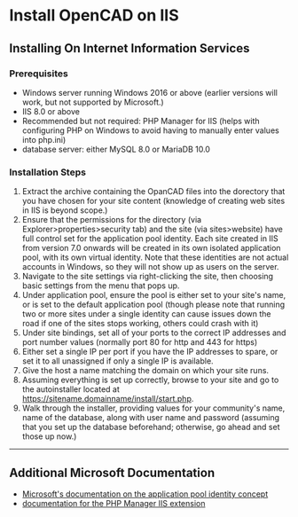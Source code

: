 # Install OpenCAD on IIS

## Installing On Internet Information Services

### Prerequisites

- Windows server running Windows 2016 or above (earlier versions will work, but not supported by Microsoft.)
- IIS 8.0 or above
- Recommended but not required: PHP Manager for IIS (helps with configuring PHP on Windows to avoid having to manually enter values into php.ini)
- database server: either MySQL 8.0 or MariaDB 10.0

### Installation Steps

1. Extract the archive containing the OpanCAD files into the dorectory that you have chosen for your site content (knowledge of creating web sites in IIS is beyond scope.)
2. Ensure that the permissions for the directory (via Explorer>properties>security tab) and the site (via sites>website) have full control set for the application pool identity. Each site created in IIS from version 7.0 onwards will be created in its own isolated application pool, with its own virtual identity. Note that these identities are not actual accounts in Windows, so they will not show up as users on the server. 
3. Navigate to the site settings via right-clicking the site, then choosing basic settings from the menu that pops up.
4. Under application pool, ensure the pool is either set to your site's name, or is set to the default application pool (though please note that running two or more sites under a single identity can cause issues down the road if one of the sites stops working, others could crash with it)
5. Under site bindings, set all of your ports to the correct IP addresses and port number values (normally port 80 for http and 443 for https) 
6. Either set a single IP per port if you have the IP addresses to spare, or set it to all unassigned if only a single IP is available.
7. Give the host a name matching the domain on which your site runs.
8. Assuming everything is set up correctly, browse to your site and go to the autoinstaller located at https://sitename.domainname/install/start.php.
9. Walk through the installer, providing values for your community's name, name of the database, along with user name and password (assuming that you set up the database beforehand; otherwise, go ahead and set those up now.)

***
## Additional Microsoft Documentation
- [Microsoft's documentation on the application pool identity concept](https://docs.microsoft.com/en-us/iis/manage/configuring-security/application-pool-identities#:~:text=Here%20is%20how%3A%201%20Open%20the%20IIS%20Management,5%20The%20following%20dialog%20appears%3A%20More%20items...%20)
- [documentation for the PHP Manager IIS extension](https://www.iis.net/downloads/community/2018/05/php-manager-150-for-iis-10)
